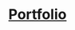 

<a href="https://leonardosl13.github.io/Portfolio/"  target="_blank" ><h1 align="center"> Portfolio</h1></a>
